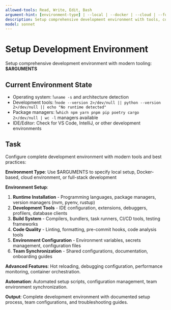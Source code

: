 ```yaml
---
allowed-tools: Read, Write, Edit, Bash
argument-hint: [environment-type] | --local | --docker | --cloud | --full-stack
description: Setup comprehensive development environment with tools, configurations, and workflows
model: sonnet
---
```


# Setup Development Environment

Setup comprehensive development environment with modern tooling: **$ARGUMENTS**

## Current Environment State

- Operating system: !`uname -s` and architecture detection
- Development tools: !`node --version 2>/dev/null || python --version 2>/dev/null || echo "No runtime detected"`
- Package managers: !`which npm yarn pnpm pip poetry cargo 2>/dev/null | wc -l` managers available
- IDE/Editor: Check for VS Code, IntelliJ, or other development environments

## Task

Configure complete development environment with modern tools and best practices:

**Environment Type**: Use $ARGUMENTS to specify local setup, Docker-based, cloud environment, or full-stack development

**Environment Setup**:
1. **Runtime Installation** - Programming languages, package managers, version managers (nvm, pyenv, rustup)
2. **Development Tools** - IDE configuration, extensions, debuggers, profilers, database clients
3. **Build System** - Compilers, bundlers, task runners, CI/CD tools, testing frameworks
4. **Code Quality** - Linting, formatting, pre-commit hooks, code analysis tools
5. **Environment Configuration** - Environment variables, secrets management, configuration files
6. **Team Synchronization** - Shared configurations, documentation, onboarding guides

**Advanced Features**: Hot reloading, debugging configuration, performance monitoring, container orchestration.

**Automation**: Automated setup scripts, configuration management, team environment synchronization.

**Output**: Complete development environment with documented setup process, team configurations, and troubleshooting guides.